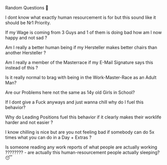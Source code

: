 Random Questions 💭

I dont know what exactly human resourcement is for but this sound like it should be Nr1 Priority.

If my Wage is coming from 3 Guys and 1 of them is doing bad how am I now happy and not sad ?

Am I really a better human being if my Hersteller makes better chairs than another Hersteller ?

Am I really a member of the Masterrace if my E-Mail Signature says this instead of this ?

Is it really normal to brag with being in the Work-Master-Race as an Adult Man?

Are our Problems here not the same as 14y old Girls in School?

If I dont give a Fuck anyways and just wanna chill why do I fuel this behavior? 

Why do Leading Positions fuel this behavior if it clearly makes their worklife harder and not easier ?

I know chilling is nice but are you not feeling bad if somebody can do 5x times what you can do in a Day + Extras ?

Is someone reading any work reports of what people are actually working ???????? - are actually this human-resourcement people actually sleeping? 😴